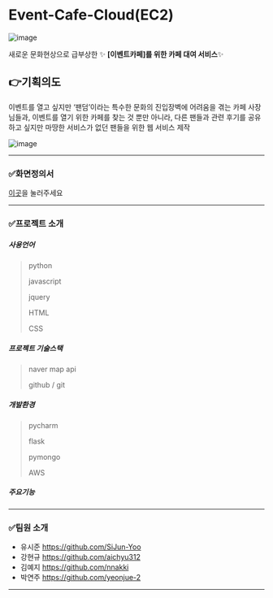 # Event-Cafe-Cloud(EC2)
![image](https://user-images.githubusercontent.com/93200574/167234590-a56e60a4-28a1-4f20-8e22-368c9700c366.png)

새로운 문화현상으로 급부상한 ✨ **[이벤트카페]를 위한 카페 대여 서비스**✨

## 👉기획의도
이벤트를 열고 싶지만 ‘팬덤’이라는 특수한 문화의 진입장벽에 어려움을 겪는 카페 사장님들과, 
  이벤트를 열기 위한 카페를 찾는 것 뿐만 아니라, 다른 팬들과 관련 후기를 공유하고 싶지만 마땅한 
  서비스가 없던 팬들을 위한 웹 서비스 제작
  
  ![image](https://user-images.githubusercontent.com/93200574/167234643-77ee12e9-acc1-45e4-b71e-514384dc65bc.png)


-------
### ✅화면정의서

[이곳](https://docs.google.com/presentation/d/1NcL2LhkpxiT_hn48Jt0d9rn4YK1FcUbjKchWoCLxBN8/edit#slide=id.g126f5bc7b55_1_7)을 눌러주세요

---

### ✅프로젝트 소개

##### 사용언어
> python
>  
> javascript
> 
> jquery
> 
> HTML
> 
> CSS

##### 프로젝트 기술스택
> naver map api
> 
> github / git
> 
##### 개발환경
> pycharm
> 
> flask
> 
> pymongo
>
> AWS

##### 주요기능

----

### ✅팀원 소개

- 유시준 https://github.com/SiJun-Yoo
- 강현규 https://github.com/aichyu312
- 김예지 https://github.com/nnakki
- 박연주 https://github.com/yeonjue-2

----------


